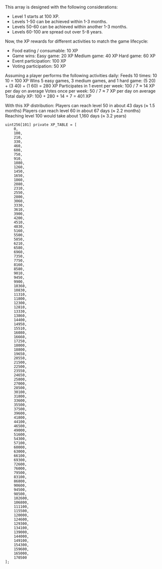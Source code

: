 This array is designed with the following considerations:
- Level 1 starts at 100 XP.
- Levels 1-50 can be achieved within 1-3 months.
- Levels 50-60 can be achieved within another 1-3 months.
- Levels 60-100 are spread out over 5-8 years.

Now, the XP rewards for different activities to match the game lifecycle:
- Food eating / consumable: 10 XP
- Game wins:
Easy game: 20 XP
Medium game: 40 XP
Hard game: 60 XP
- Event participation: 100 XP
- Voting participation: 50 XP

Assuming a player performs the following activities daily:
Feeds 10 times: 10 10 = 100 XP
Wins 5 easy games, 3 medium games, and 1 hard game: (5 20) + (3 40) + (1 60) = 280 XP
Participates in 1 event per week: 100 / 7 ≈ 14 XP per day on average
Votes once per week: 50 / 7 ≈ 7 XP per day on average
Total daily XP: 100 + 280 + 14 + 7 = 401 XP

With this XP distribution:
Players can reach level 50 in about 43 days (≈ 1.5 months)
Players can reach level 60 in about 67 days (≈ 2.2 months)
Reaching level 100 would take about 1,160 days (≈ 3.2 years)

```solidity
uint256[101] private XP_TABLE = [
    0,
    100,
    210,
    330,
    460,
    600,
    750,
    910,
    1080,
    1260,
    1450,
    1650,
    1860,
    2080,
    2310,
    2550,
    2800,
    3060,
    3330,
    3610,
    3900,
    4200,
    4510,
    4830,
    5160,
    5500,
    5850,
    6210,
    6580,
    6960,
    7350,
    7750,
    8160,
    8580,
    9010,
    9450,
    9900,
    10360,
    10830,
    11310,
    11800,
    12300,
    12810,
    13330,
    13860,
    14400,
    14950,
    15510,
    16080,
    16660,
    17250,
    18000,
    18800,
    19650,
    20550,
    21500,
    22500,
    23550,
    24650,
    25800,
    27000,
    28500,
    30100,
    31800,
    33600,
    35500,
    37500,
    39600,
    41800,
    44100,
    46500,
    49000,
    51600,
    54300,
    57100,
    60000,
    63000,
    66100,
    69300,
    72600,
    76000,
    79500,
    83100,
    86800,
    90600,
    94500,
    98500,
    102600,
    106800,
    111100,
    115500,
    120000,
    124600,
    129300,
    134100,
    139000,
    144000,
    149100,
    154300,
    159600,
    165000,
    170500
];